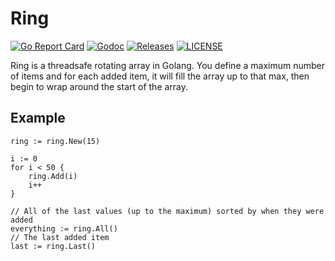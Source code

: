 # Ring

[![Go Report Card](https://goreportcard.com/badge/github.com/ecnepsnai/ring?style=flat-square)](https://goreportcard.com/report/github.com/ecnepsnai/ring)
[![Godoc](http://img.shields.io/badge/go-documentation-blue.svg?style=flat-square)](https://godoc.org/github.com/ecnepsnai/ring)
[![Releases](https://img.shields.io/github/release/ecnepsnai/ring/all.svg?style=flat-square)](https://github.com/ecnepsnai/ring/releases)
[![LICENSE](https://img.shields.io/github/license/ecnepsnai/ring.svg?style=flat-square)](https://github.com/ecnepsnai/ring/blob/master/LICENSE)

Ring is a threadsafe rotating array in Golang. You define a maximum number of items
and for each added item, it will fill the array up to that max, then begin
to wrap around the start of the array.

## Example

```golang
ring := ring.New(15)

i := 0
for i < 50 {
    ring.Add(i)
    i++
}

// All of the last values (up to the maximum) sorted by when they were added
everything := ring.All()
// The last added item
last := ring.Last()
```
